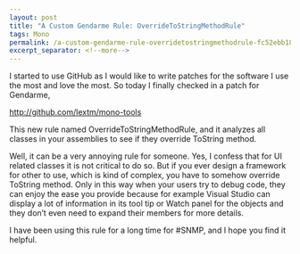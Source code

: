 ```yaml
---
layout: post
title: "A Custom Gendarme Rule: OverrideToStringMethodRule"
tags: Mono
permalink: /a-custom-gendarme-rule-overridetostringmethodrule-fc52ebb18c78
excerpt_separator: <!--more-->
---
```

I started to use GitHub as I would like to write patches for the software I use the most and love the most. So today I finally checked in a patch for Gendarme,

http://github.com/lextm/mono-tools
<!--more-->

This new rule named OverrideToStringMethodRule, and it analyzes all classes in your assemblies to see if they override ToString method.

Well, it can be a very annoying rule for someone. Yes, I confess that for UI related classes it is not critical to do so. But if you ever design a framework for other to use, which is kind of complex, you have to somehow override ToString method. Only in this way when your users try to debug code, they can enjoy the ease you provide because for example Visual Studio can display a lot of information in its tool tip or Watch panel for the objects and they don’t even need to expand their members for more details.

I have been using this rule for a long time for #SNMP, and I hope you find it helpful.
